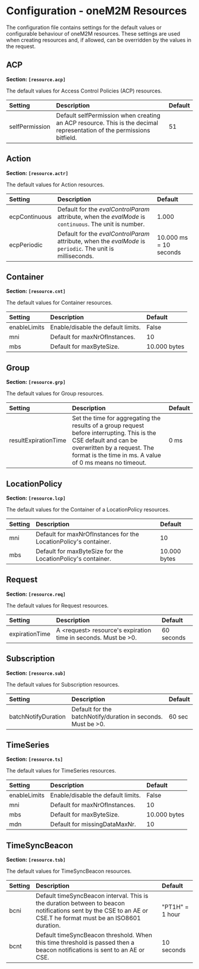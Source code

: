 # Configuration - oneM2M Resources

The configuration file contains settings for the default values or configurable behaviour of oneM2M resources. These settings are used when creating resources and, if allowed, can be overridden by the values in the request.

## ACP

**Section: `[resource.acp]`**

The default values for Access Control Policies (ACP) resources.

| Setting        | Description                                                                                                           |Default |
|:---------------|:----------------------------------------------------------------------------------------------------------------------|:-------|
| selfPermission | Default selfPermission when creating an ACP resource. This is the decimal representation of the permissions bitfield. | 51     |


## Action

**Section: `[resource.actr]`**

The default values for Action resources.

| Setting       | Description                                                                                                | Default                |
|:--------------|:-----------------------------------------------------------------------------------------------------------|:-----------------------|
| ecpContinuous | Default for the *evalControlParam* attribute, when the *evalMode* is `continuous`. The unit is number.     | 1.000                  |
| ecpPeriodic   | Default for the *evalControlParam* attribute, when the *evalMode* is `periodic`. The unit is milliseconds. | 10.000 ms = 10 seconds |


## Container

**Section: `[resource.cnt]`**

The default values for Container resources.

| Setting      | Description                        | Default      |
|:-------------|:-----------------------------------|:-------------|
| enableLimits | Enable/disable the default limits. | False        |
| mni          | Default for maxNrOfInstances.      | 10           |
| mbs          | Default for maxByteSize.           | 10.000 bytes |


## Group

**Section: `[resource.grp]`**

The default values for Group resources.

| Setting              | Description                                                                                                                                                                                                  |Default |
|:---------------------|:-------------------------------------------------------------------------------------------------------------------------------------------------------------------------------------------------------------|:-------|
| resultExpirationTime | Set the time for aggregating the results of a group request before interrupting. This is the CSE default and can be overwritten by a request. The format is the time in ms. A value of 0 ms means no timeout.| 0 ms   |


## LocationPolicy

**Section: `[resource.lcp]`**

The default values for the Container of a LocationPolicy resources.

| Setting | Description                                                       |Default      |
|:--------|:------------------------------------------------------------------|:------------|
| mni     | Default for maxNrOfInstances for the LocationPolicy's container.  | 10          |
| mbs     | Default for maxByteSize for the LocationPolicy's container.	      | 10.000 bytes|


## Request

**Section: `[resource.req]`**

The default values for Request resources.

| Setting        | Description                                                        |Default     |
|:---------------|:-------------------------------------------------------------------|:-----------|
| expirationTime | A &lt;request> resource's  expiration time in seconds. Must be >0. | 60 seconds |


## Subscription

**Section: `[resource.sub]`**

The default values for Subscription resources.

| Setting             | Description                                                                           | Default |
|:--------------------|:--------------------------------------------------------------------------------------|:--------|
| batchNotifyDuration | Default for the batchNotify/duration in seconds. Must be >0.                          | 60 sec  |

## TimeSeries

**Section: `[resource.ts]`**

The default values for TimeSeries resources.

| Setting      | Description                        | Default      |
|:-------------|:-----------------------------------|:-------------|
| enableLimits | Enable/disable the default limits. | False        |
| mni          | Default for maxNrOfInstances.      | 10           |
| mbs          | Default for maxByteSize.           | 10.000 bytes |
| mdn          | Default for missingDataMaxNr.      | 10           |


## TimeSyncBeacon

**Section: `[resource.tsb]`**

The default values for TimeSyncBeacon resources.

| Setting | Description                                                                                                                                                    | Default         |
|:--------|:---------------------------------------------------------------------------------------------------------------------------------------------------------------|:----------------|
| bcni    | Default timeSyncBeacon interval. This is the duration between to beacon notifications sent by the CSE to an AE or CSE.T he format must be an ISO8601 duration. | "PT1H" = 1 hour |
| bcnt    | Default timeSyncBeacon threshold. When this time threshold is passed then a beacon notifications is sent to an AE or CSE.                                      | 10 seconds      |

